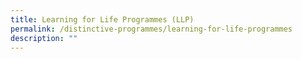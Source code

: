 ```yaml
---
title: Learning for Life Programmes (LLP)
permalink: /distinctive-programmes/learning-for-life-programmes
description: ""
---
```

